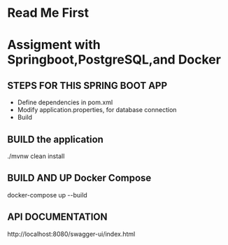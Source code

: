 # Read Me First
# Assigment  with Springboot,PostgreSQL,and Docker

## STEPS FOR THIS SPRING BOOT APP
- Define dependencies in pom.xml
- Modify application.properties, for database connection
- Build

## BUILD the application
./mvnw clean install

## BUILD AND UP Docker Compose
docker-compose up --build

## API DOCUMENTATION
http://localhost:8080/swagger-ui/index.html